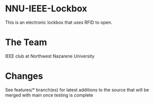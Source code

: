 # NNU-IEEE-Lockbox
This is an electronic lockbox that uses RFID to open.

# The Team
IEEE club at Northwest Nazarene University

# Changes
See features/* branch(es) for latest additions to the source that will be merged with main once testing is complete
